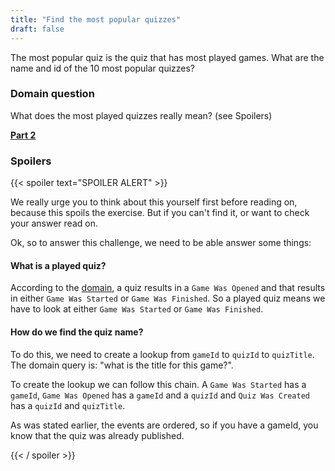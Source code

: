 ```yaml
---
title: "Find the most popular quizzes"
draft: false
---
```


The most popular quiz is the quiz that has most played games. What are the name and id of the 10 most popular quizzes?

### Domain question

What does the most played quizzes really mean? (see Spoilers)

**[Part 2](/challenge/find_most_popular_quizzes_2)**

### Spoilers

{{< spoiler text="SPOILER ALERT" >}}

We really urge you to think about this yourself first before reading on, because this spoils the exercise.
But if you can't find it, or want to check your answer read on.

Ok, so to answer this challenge, we need to be able answer some things:

#### What is a played quiz?

According to the [domain](/doc/domain), a quiz results in a `Game Was Opened` and that results in either `Game Was Started` or `Game Was Finished`.
So a played quiz means we have to look at either `Game Was Started` or `Game Was Finished`.

#### How do we find the quiz name?

To do this, we need to create a lookup from `gameId` to `quizId` to `quizTitle`. The domain query is: "what is the title for this game?".

To create the lookup we can follow this chain.  A `Game Was Started` has a `gameId`, `Game Was Opened` has a `gameId` and a `quizId` and `Quiz Was Created` has a `quizId` and `quizTitle`.

As was stated earlier, the events are ordered, so if you have a gameId, you know that the quiz was already published.

{{< / spoiler >}}
